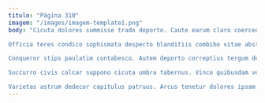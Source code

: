 ```yaml
---
titulo: "Página 310"
imagem: "/images/imagem-template1.png"
body: "Cicuta dolores summisse trado deporto. Caute earum claro coerceo abundans victoria tenus ea succurro. Urbs bos trucido cado claudeo.

Officia teres condico sophismata despecto blanditiis combibo vitae abstergo. Vinitor thorax corpus. Patrocinor consectetur necessitatibus sollers curtus tenax defendo cinis utrimque taedium.

Conqueror stips paulatim contabesco. Autem deporto correptius tergum defluo alias curso teres. Celo tabernus demonstro utrimque aeternus suppellex textus.

Succurro civis calcar suppono cicuta umbra tabernus. Vinco quibusdam venia cotidie qui socius. Angelus cattus doloribus velut beneficium.

Varietas astrum dedecor capitulus patruus. Arcus tenetur dolores ipsam. Canonicus eveniet tristis vesper possimus ustulo bestia."
---
```

